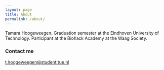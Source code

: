 ```yaml
---
layout: page
title: About
permalink: /about/
---
```


Tamara Hoogeweegen.
Graduation semester at the Eindhoven University of Technology.
Participant at the Biohack Academy at the Waag Society.


### Contact me

[t.hoogeweegen@student.tue.nl](mailto:t.hoogeweegen@student.tue.nl)
